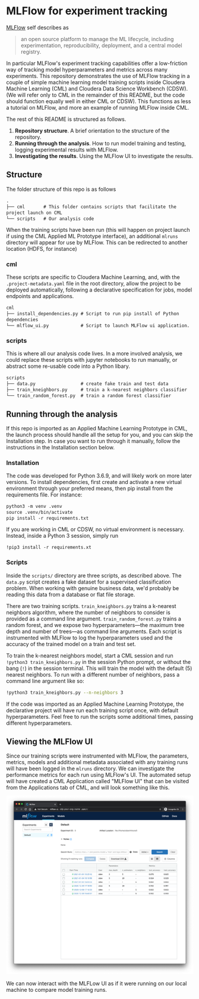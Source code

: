 # MLFlow for experiment tracking

[MLFlow](https://www.mlflow.org/) self describes as

> an open source platform to manage the ML lifecycle, including experimentation, reproducibility, deployment, and a central model registry.

In particular MLFlow's experiment tracking capabilities offer a low-friction way of tracking model hyperparameters and metrics across many experiments.
This repository demonstrates the use of MLFlow tracking in a couple of simple machine learning model training scripts inside Cloudera Machine Learning (CML) and Cloudera Data Science Workbench (CDSW).
(We will refer only to CML in the remainder of this README, but the code should function equally well in either CML or CDSW).
This functions as less a tutorial on MLFlow, and more an example of running MLFlow inside CML.

The rest of this README is structured as follows.

1. **Repository structure**. A brief orientation to the structure of the repository.
2. **Running through the analysis**. How to run model training and testing, logging experimental results with MLFlow.
3. **Investigating the results**. Using the MLFlow UI to investigate the results.


## Structure

The folder structure of this repo is as follows

```
.
├── cml       # This folder contains scripts that facilitate the project launch on CML
└── scripts   # Our analysis code
```

When the training scripts have been run (this will happen on project launch if using the CML Applied ML Prototype interface), an additional `mlruns` directory will appear for use by MLFlow.
This can be redirected to another location (HDFS, for instance) 

### cml

These scripts are specific to Cloudera Machine Learning, and, with the `.project-metadata.yaml` file in the root directory, allow the project to be deployed automatically, following a declarative specification for jobs, model endpoints and applications.

```
cml
├── install_dependencies.py # Script to run pip install of Python dependencies
└── mlflow_ui.py            # Script to launch MLFlow ui application.
```

### scripts

This is where all our analysis code lives.
In a more involved analysis, we could replace these scripts with jupyter notebooks to run manually, or abstract some re-usable code into a Python libary.

```
scripts
├── data.py                 # create fake train and test data
├── train_kneighbors.py     # train a k-nearest neighbors classifier
└── train_random_forest.py  # train a random forest classifier
```

## Running through the analysis

If this repo is imported as an Applied Machine Learning Prototype in CML, the launch process should handle all the setup for you, and you can skip the Installation step.
In case you want to run through it manually, follow the instructions in the Installation section below.

### Installation

The code was developed for Python 3.6.9, and will likely work on more later versions.
To install dependencies, first create and activate a new virtual environment through your preferred means, then pip install from the requirements file. For instance:

```
python3 -m venv .venv
source .venv/bin/activate
pip install -r requirements.txt
```

If you are working in CML or CDSW, no virtual environment is necessary.
Instead, inside a Python 3 session, simply run

```
!pip3 install -r requirements.xt
```

### Scripts

Inside the `scripts/` directory are three scripts, as described above.
The `data.py` script creates a fake dataset for a supervised classification problem.
When working with genuine business data, we'd probably be reading this data from a database or flat file storage.

There are two training scripts.
`train_kneighbors.py` trains a k-nearest neighbors algorithm, where the number of neighbors to consider is provided as a command line argument.
`train_random_forest.py` trains a random forest, and we expose two hyperparameters&mdash;the maximum tree depth and number of trees&mdash;as command line arguments.
Each script is instrumented with MLFlow to log the hyperparameters used and the accuracy of the trained model on a train and test set.

To train the k-nearest neighbors model, start a CML session and run `!python3 train_kneighbors.py` in the session Python prompt, or without the bang (`!`) in the session terminal.
This will train the model with the default (5) nearest neighbors.
To run with a different number of neighbors, pass a command line argument like so:

```bash
!python3 train_kneighbors.py --n-neighbors 3
```

If the code was imported as an Applied Machine Learning Prototype, the declarative project will have run each training script once, with default hyperparameters.
Feel free to run the scripts some additional times, passing different hyperparameters.

## Viewing the MLFlow UI

Since our training scripts were instrumented with MLFlow, the parameters, metrics, models and additional metadata associated with any training runs will have been logged in the `mlruns` directory.
We can investigate the performance metrics for each run using MLFlow's UI.
The automated setup will have created a CML Application called "MLFlow UI" that can be visited from the Applications tab of CML, and will look something like this.

![MLFlow UI in CML](docs/images/mlflow-ui.png)

We can now interact with the MLFLow UI as if it were running on our local machine to compare model training runs.
